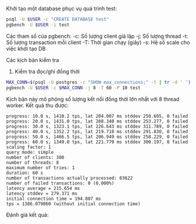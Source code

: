 Khởi tạo một database phục vụ quá trình test:
```bash
psql -U $USER -c "CREATE DATABASE test"
pgbench -U $USER -i test
```
Các tham số của pgbench:
    -c: Số lượng client giả lập
    -j: Số lượng thread
    -t: Số lượng transaction mỗi client
    -T: Thời gian chạy (giây)
    -s: Hệ số scale cho việc khởi tạo DB

Các kịch bản kiểm tra

1. Kiểm tra đọc/ghi đồng thời
```Bash
MAX_CONN=$(psql -U postgres -c "SHOW max_connections;" -t | tr -d ' ')
pgbench -U $USER -c $MAX_CONN -j 8 -T 60 -P 10 test
```
Kịch bản này mô phỏng số lượng kết nối đồng thời lớn nhất với 8 thread worker.
Kết quả thu được:
```
progress: 10.0 s, 1410.2 tps, lat 204.007 ms stddev 250.695, 0 failed
progress: 20.0 s, 1431.0 tps, lat 208.340 ms stddev 253.277, 0 failed
progress: 30.0 s, 1323.1 tps, lat 226.643 ms stddev 311.789, 0 failed
progress: 40.0 s, 1352.2 tps, lat 219.710 ms stddev 291.830, 0 failed
progress: 50.0 s, 1466.5 tps, lat 206.949 ms stddev 258.229, 0 failed
progress: 60.0 s, 1349.0 tps, lat 221.779 ms stddev 300.197, 0 failed
scaling factor: 1
query mode: simple
number of clients: 300
number of threads: 8
maximum number of tries: 1
duration: 60 s
number of transactions actually processed: 83622
number of failed transactions: 0 (0.000%)
latency average = 215.654 ms
latency stddev = 279.371 ms
initial connection time = 194.807 ms
tps = 1386.079060 (without initial connection time) 
```
Đánh giá kết quả: